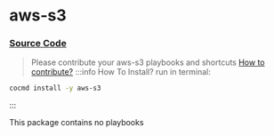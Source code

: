 # aws-s3
### [ Source Code ](https://github.com/cocmd/hub/tree/master/packages/aws-s3)
> Please contribute your aws-s3 playbooks and shortcuts
> [How to contribute?](https://cocmd.org/docs/contributing)
:::info How To Install?
run in terminal:
```bash
cocmd install -y aws-s3
```
:::


This package contains no playbooks


